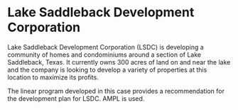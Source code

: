 # Lake Saddleback Development Corporation
Lake Saddleback Development Corporation (LSDC) is developing a community of homes and
condominiums around a section of Lake Saddleback, Texas. It currently owns 300 acres of
land on and near the lake and the company is looking to develop a variety of properties at this
location to maximize its profits. 

The linear program developed in this case provides a recommendation for the development plan for LSDC. AMPL is used. 
